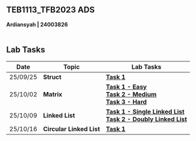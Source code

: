 ## TEB1113_TFB2023 ADS<br>
**Ardiansyah | 24003826**<br><br>

## Lab Tasks

| Date       | Topic | Lab Tasks |
|------------|-----------|-----------|
| 25/09/25 | **Struct** |[**Task 1**](25_09_25_Lab1/Task1.cpp) |
| 25/10/02 | **Matrix** | [**Task 1 - Easy**](25_10_02_Lab2/Task1_Easy.cpp)<br>[**Task 2 - Medium**](25_10_02_Lab2/Task2_Medium.cpp)<br>[**Task 3 - Hard**](25_10_02_Lab2/Task3_Hard.cpp)|
| 25/10/09 | **Linked List** |[**Task 1 - Single Linked List**](25_10_09_Lab3/Task1_Singly.cpp)<br>[**Task 2 - Doubly Linked List**](25_10_09_Lab3/Task2_Doubly.cpp)|
| 25/10/16 | **Circular Linked List** |[**Task 1**](25_10_16_Lab4/Task1_Circular.cpp)|
